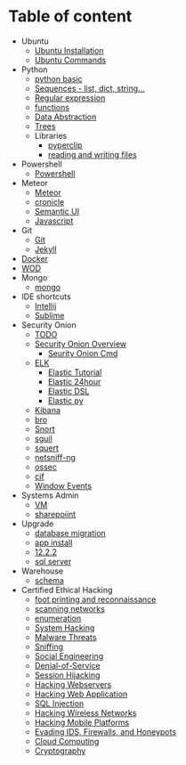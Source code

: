 # Table of content
 * Ubuntu
   * [Ubuntu Installation](./ubuntu_install.md)
   * [Ubuntu Commands](./ubuntu_cmd.md)
 * Python
   * [python basic](./py_basics.md)
   * [Sequences - list, dict, string...](./py_sequences.md)
   * [Regular expression](./py_regular_exp.md)
   * [functions](./py_functions.md)
   * [Data Abstraction](./py_data_abstraction.md)
   * [Trees](./py_trees.md)
   * Libraries
     * [pyperclip](./py_lib_pyperclip.md)
     * [reading and writing files](./py_io.md)
 * Powershell
   * [Powershell](./powershell.md)
 * Meteor
   * [Meteor](./web_meteor.md)
   * [cronicle](https://github.com/ayushmaskey/equipment_log)
   * [Semantic UI](./web_semantic-ui.md)
   * [Javascript](./javascript.md)
 * Git
   * [Git](./git.md)
   * [Jekyll](./jekyll_site.md)
 * [Docker](./docker.md)
 * [WOD](./wodsetup.md)
 * Mongo
   * [mongo](./db_mongo.md)
 * IDE shortcuts
   * [Intellij](./ide_intellij_shortcut.md)
   * [Sublime](./ide_sublime_shortcut.md)
 * Security Onion
   * [TODO](./so_todo.md)
   * [Security Onion Overview](./so_security_onion.md)
     * [Seurity Onion Cmd](./so_security_onion_cmd.md)
   * [ELK](./so_elk.md)
     * [Elastic Tutorial](./so_elasticsearch_tut.md)
     * [Elastic 24hour](./so_elasticsearch_24hour.md)
	 * [Elastic DSL](./so_elasticsearch_dsl.md)
	 * [Elastic py](./so_elasticsearch_ps.md)
   * [Kibana](./so_kibana_search.md)
   * [bro](./so_bro.md)
   * [Snort](./so_snort.md)
   * [sguil](./so_sguil.md)
   * [squert](./so_squert.md)
   * [netsniff-ng](./so_netsniff-ng.md)
   * [ossec](./so_ossec.md)
   * [cif](./so_cif.md)
   * [Window Events](./so_windows_events.md)
 * Systems Admin
   * [VM](./sysadmin_vm.md)
   * [sharepoiint](./sysadmin_sharepoint.md)
 * Upgrade
   * [database migration](./upgrade_database_migration.md)
   * [app install](./upgrade_app_installation.md)
   * [12.2.2](./upgrade_cps_12_2_2.md)
   * [sql server](./db_sql_server.md)
 * Warehouse
   * [schema](./warehouse_schema.md)
 * Certified Ethical Hacking
   * [foot printing and reconnaissance](./ceh_2_foorprinting.md) 
   * [scanning networks](./ceh_3_network_scanning.md)
   * [enumeration](./ceh_4_enumeration.md)
   * [System Hacking](./ceh_5_system_hacking.md)
   * [Malware Threats](./ceh_6_malware_threat.md)
   * [Sniffing](./ceh_7_sniffing.md)
   * [Social Engineering](./ceh_8_social_engineering.md)
   * [Denial-of-Service](./ceh_9_denial_of_service.md)
   * [Session Hijacking](./ceh_10_session_hijacking.md)
   * [Hacking Webservers](./ceh_11_hacking_webserver.md)
   * [Hacking Web Application](./ceh_12_hacking_web_applications.md)
   * [SQL Injection](./ceh_13_sql_injection.md)
   * [Hacking Wireless Networks](./ceh_14_hacking_wireless_networks.md)
   * [Hacking Mobile Platforms](./ceh_15_hacking_mobile_platforms.md)
   * [Evading IDS, Firewalls, and Honeypots](./ceh_16_evading_ids_firewall_honeypots.md)
   * [Cloud Computing](./ceh_17_cloud_computing.md)
   * [Cryptography](./ceh_18_cryptography.md)

